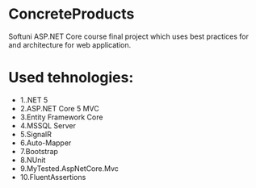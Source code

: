 # ConcreteProducts
Softuni ASP.NET Core course final project which uses best practices for and architecture for web application.

# Used tehnologies:
<ul>
  <li>1..NET 5</li>
  <li>2.ASP.NET Core 5 MVC</li>
  <li>3.Entity Framework Core</li>
  <li>4.MSSQL Server</li>
  <li>5.SignalR</li>
  <li>6.Auto-Mapper</li>
  <li>7.Bootstrap</li>
  <li>8.NUnit</li>
  <li>9.MyTested.AspNetCore.Mvc</li>
  <li>10.FluentAssertions</li>
</ul>
